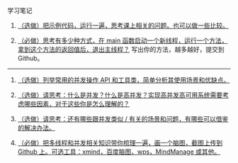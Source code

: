 学习笔记

1. [（选做）把示例代码，运行一遍，思考课上相关的问题。也可以做一些比较。](homework1)

2. [（必做）思考有多少种方式，在 main 函数启动一个新线程，运行一个方法，拿到这个方法的返回值后，退出主线程？](homework2)
写出你的方法，越多越好，提交到 Github。

---
1. [（选做）列举常用的并发操作 API 和工具类，简单分析其使用场景和优缺点。](homework3)

2. [（选做）请思考：什么是并发？什么是高并发？实现高并发高可用系统需要考虑哪些因素，对于这些你是怎么理解的？](homework4)

3. [（选做）请思考：还有哪些跟并发类似 / 有关的场景和问题，有哪些可以借鉴的解决办法。](homework5)
4. [（必做）把多线程和并发相关知识带你梳理一遍，画一个脑图，截图上传到 Github 上。可选工具：xmind，百度脑图，wps，MindManage 或其他。](homework6)